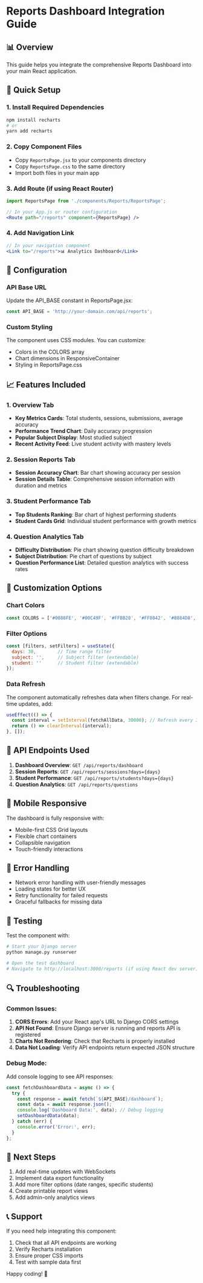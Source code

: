 # Reports Dashboard Integration Guide

## 📊 Overview
This guide helps you integrate the comprehensive Reports Dashboard into your main React application.

## 🚀 Quick Setup

### 1. Install Required Dependencies
```bash
npm install recharts
# or
yarn add recharts
```

### 2. Copy Component Files
- Copy `ReportsPage.jsx` to your components directory
- Copy `ReportsPage.css` to the same directory
- Import both files in your main app

### 3. Add Route (if using React Router)
```jsx
import ReportsPage from './components/Reports/ReportsPage';

// In your App.js or router configuration
<Route path="/reports" component={ReportsPage} />
```

### 4. Add Navigation Link
```jsx
// In your navigation component
<Link to="/reports">📊 Analytics Dashboard</Link>
```

## 🔧 Configuration

### API Base URL
Update the API_BASE constant in ReportsPage.jsx:
```jsx
const API_BASE = 'http://your-domain.com/api/reports';
```

### Custom Styling
The component uses CSS modules. You can customize:
- Colors in the COLORS array
- Chart dimensions in ResponsiveContainer
- Styling in ReportsPage.css

## 📈 Features Included

### 1. Overview Tab
- **Key Metrics Cards**: Total students, sessions, submissions, average accuracy
- **Performance Trend Chart**: Daily accuracy progression
- **Popular Subject Display**: Most studied subject
- **Recent Activity Feed**: Live student activity with mastery levels

### 2. Session Reports Tab
- **Session Accuracy Chart**: Bar chart showing accuracy per session
- **Session Details Table**: Comprehensive session information with duration and metrics

### 3. Student Performance Tab
- **Top Students Ranking**: Bar chart of highest performing students
- **Student Cards Grid**: Individual student performance with growth metrics

### 4. Question Analytics Tab
- **Difficulty Distribution**: Pie chart showing question difficulty breakdown
- **Subject Distribution**: Pie chart of questions by subject
- **Question Performance List**: Detailed question analytics with success rates

## 🎨 Customization Options

### Chart Colors
```jsx
const COLORS = ['#0088FE', '#00C49F', '#FFBB28', '#FF8042', '#8884D8', '#82CA9D'];
```

### Filter Options
```jsx
const [filters, setFilters] = useState({
  days: 30,        // Time range filter
  subject: '',     // Subject filter (extendable)
  student: ''      // Student filter (extendable)
});
```

### Data Refresh
The component automatically refreshes data when filters change. For real-time updates, add:
```jsx
useEffect(() => {
  const interval = setInterval(fetchAllData, 30000); // Refresh every 30 seconds
  return () => clearInterval(interval);
}, []);
```

## 🔌 API Endpoints Used

1. **Dashboard Overview**: `GET /api/reports/dashboard`
2. **Session Reports**: `GET /api/reports/sessions?days={days}`
3. **Student Performance**: `GET /api/reports/students?days={days}`
4. **Question Analytics**: `GET /api/reports/questions`

## 📱 Mobile Responsive
The dashboard is fully responsive with:
- Mobile-first CSS Grid layouts
- Flexible chart containers
- Collapsible navigation
- Touch-friendly interactions

## 🚨 Error Handling
- Network error handling with user-friendly messages
- Loading states for better UX
- Retry functionality for failed requests
- Graceful fallbacks for missing data

## 🧪 Testing
Test the component with:
```bash
# Start your Django server
python manage.py runserver

# Open the test dashboard
# Navigate to http://localhost:3000/reports (if using React dev server)
```

## 🔍 Troubleshooting

### Common Issues:

1. **CORS Errors**: Add your React app's URL to Django CORS settings
2. **API Not Found**: Ensure Django server is running and reports API is registered
3. **Charts Not Rendering**: Check that Recharts is properly installed
4. **Data Not Loading**: Verify API endpoints return expected JSON structure

### Debug Mode:
Add console logging to see API responses:
```jsx
const fetchDashboardData = async () => {
  try {
    const response = await fetch(`${API_BASE}/dashboard`);
    const data = await response.json();
    console.log('Dashboard Data:', data); // Debug logging
    setDashboardData(data);
  } catch (err) {
    console.error('Error:', err);
  }
};
```

## 🎯 Next Steps
1. Add real-time updates with WebSockets
2. Implement data export functionality
3. Add more filter options (date ranges, specific students)
4. Create printable report views
5. Add admin-only analytics views

## 📞 Support
If you need help integrating this component:
1. Check that all API endpoints are working
2. Verify Recharts installation
3. Ensure proper CSS imports
4. Test with sample data first

Happy coding! 🚀